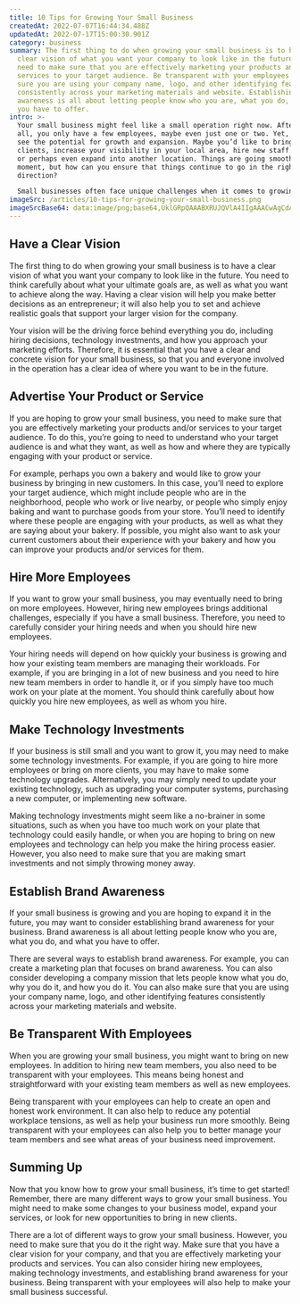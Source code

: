 ```yaml
---
title: 10 Tips for Growing Your Small Business
createdAt: 2022-07-07T16:44:34.488Z
updatedAt: 2022-07-17T15:00:30.901Z
category: business
summary: The first thing to do when growing your small business is to have a
  clear vision of what you want your company to look like in the future. You
  need to make sure that you are effectively marketing your products and/or
  services to your target audience. Be transparent with your employees and make
  sure you are using your company name, logo, and other identifying features
  consistently across your marketing materials and website. Establishing brand
  awareness is all about letting people know who you are, what you do, and what
  you have to offer.
intro: >-
  Your small business might feel like a small operation right now. After
  all, you only have a few employees, maybe even just one or two. Yet, you still
  see the potential for growth and expansion. Maybe you’d like to bring in more
  clients, increase your visibility in your local area, hire new staff members
  or perhaps even expand into another location. Things are going smoothly at the
  moment, but how can you ensure that things continue to go in the right
  direction? 

  Small businesses often face unique challenges when it comes to growing and expanding. As an entrepreneur, you might be juggling a lot of responsibilities as well as managing multiple tasks in order to keep your company running smoothly on a daily basis. However, as an employer and manager of several other people who are working towards achieving common goals; there are also different responsibilities that come with these roles. Here are some tips for growing your small business:
imageSrc: /articles/10-tips-for-growing-your-small-business.png
imageSrcBase64: data:image/png;base64,UklGRpQAAABXRUJQVlA4IIgAAACwAgCdASoKAAoAAUAmJQBOhgl5ESmXU2tCqkWl4AAA/vj1afx2isz9vt9SPeVtsFec9TsStQ3TKNX5crb+x//gK/nKQuRP9KYtemEvj7DAQcxQlXiqC7xaKdoKRqYWC2Ek2o6zwac6/7enwjYe28adgRAyjX+CQsXlA2gf60iRn7cnrD1KKaAA
---
```


## Have a Clear Vision

The first thing to do when growing your small business is to have a clear vision of what you want your company to look like in the future. You need to think carefully about what your ultimate goals are, as well as what you want to achieve along the way. Having a clear vision will help you make better decisions as an entrepreneur; it will also help you to set and achieve realistic goals that support your larger vision for the company.

Your vision will be the driving force behind everything you do, including hiring decisions, technology investments, and how you approach your marketing efforts. Therefore, it is essential that you have a clear and concrete vision for your small business, so that you and everyone involved in the operation has a clear idea of where you want to be in the future.

## Advertise Your Product or Service

If you are hoping to grow your small business, you need to make sure that you are effectively marketing your products and/or services to your target audience. To do this, you’re going to need to understand who your target audience is and what they want, as well as how and where they are typically engaging with your product or service.

For example, perhaps you own a bakery and would like to grow your business by bringing in new customers. In this case, you’ll need to explore your target audience, which might include people who are in the neighborhood, people who work or live nearby, or people who simply enjoy baking and want to purchase goods from your store. You’ll need to identify where these people are engaging with your products, as well as what they are saying about your bakery. If possible, you might also want to ask your current customers about their experience with your bakery and how you can improve your products and/or services for them.

## Hire More Employees

If you want to grow your small business, you may eventually need to bring on more employees. However, hiring new employees brings additional challenges, especially if you have a small business. Therefore, you need to carefully consider your hiring needs and when you should hire new employees.

Your hiring needs will depend on how quickly your business is growing and how your existing team members are managing their workloads. For example, if you are bringing in a lot of new business and you need to hire new team members in order to handle it, or if you simply have too much work on your plate at the moment. You should think carefully about how quickly you hire new employees, as well as whom you hire.

## Make Technology Investments

If your business is still small and you want to grow it, you may need to make some technology investments. For example, if you are going to hire more employees or bring on more clients, you may have to make some technology upgrades. Alternatively, you may simply need to update your existing technology, such as upgrading your computer systems, purchasing a new computer, or implementing new software.

Making technology investments might seem like a no-brainer in some situations, such as when you have too much work on your plate that technology could easily handle, or when you are hoping to bring on new employees and technology can help you make the hiring process easier. However, you also need to make sure that you are making smart investments and not simply throwing money away.

## Establish Brand Awareness

If your small business is growing and you are hoping to expand it in the future, you may want to consider establishing brand awareness for your business. Brand awareness is all about letting people know who you are, what you do, and what you have to offer.

There are several ways to establish brand awareness. For example, you can create a marketing plan that focuses on brand awareness. You can also consider developing a company mission that lets people know what you do, why you do it, and how you do it. You can also make sure that you are using your company name, logo, and other identifying features consistently across your marketing materials and website.

## Be Transparent With Employees

When you are growing your small business, you might want to bring on new employees. In addition to hiring new team members, you also need to be transparent with your employees. This means being honest and straightforward with your existing team members as well as new employees.

Being transparent with your employees can help to create an open and honest work environment. It can also help to reduce any potential workplace tensions, as well as help your business run more smoothly. Being transparent with your employees can also help you to better manage your team members and see what areas of your business need improvement.

## Summing Up

Now that you know how to grow your small business, it’s time to get started! Remember, there are many different ways to grow your small business. You might need to make some changes to your business model, expand your services, or look for new opportunities to bring in new clients.

There are a lot of different ways to grow your small business. However, you need to make sure that you do it the right way. Make sure that you have a clear vision for your company, and that you are effectively marketing your products and services. You can also consider hiring new employees, making technology investments, and establishing brand awareness for your business. Being transparent with your employees will also help to make your small business successful.
